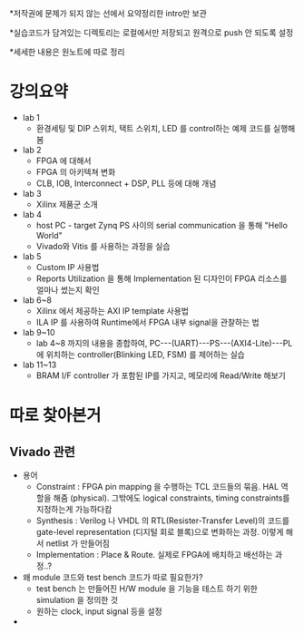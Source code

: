 *저작권에 문제가 되지 않는 선에서 요약정리한 intro만 보관

*실습코드가 담겨있는 디렉토리는 로컬에서만 저장되고 원격으로 push 안 되도록 설정

*세세한 내용은 원노트에 따로 정리

# 강의요약
* lab 1
  * 환경세팅 및 DIP 스위치, 택트 스위치, LED 를 control하는 예제 코드를 실행해봄
* lab 2
  * FPGA 에 대해서
  * FPGA 의 아키텍쳐 변화
  * CLB, IOB, Interconnect + DSP, PLL 등에 대해 개념
* lab 3
  * Xilinx 제품군 소개
* lab 4 
  * host PC - target Zynq PS 사이의 serial communication 을 통해 "Hello World"
  * Vivado와 Vitis 를 사용하는 과정을 실습
* lab 5
	* Custom IP 사용법
  * Reports Utilization 을 통해 Implementation 된 디자인이 FPGA 리소스를 얼마나 썼는지 확인
* lab 6~8
  * Xilinx 에서 제공하는 AXI IP template 사용법
  * ILA IP 를 사용하여 Runtime에서 FPGA 내부 signal을 관찰하는 법
* lab 9~10
  * lab 4~8 까지의 내용을 종합하여, PC---(UART)---PS---(AXI4-Lite)---PL에 위치하는 controller(Blinking LED, FSM) 를 제어하는 실습
* lab 11~13
  * BRAM I/F controller 가 포함된 IP를 가지고, 메모리에 Read/Write 해보기



# 따로 찾아본거
## Vivado 관련
* 용어
  * Constraint : FPGA pin mapping 을 수행하는 TCL 코드들의 묶음. HAL 역할을 해줌 (physical). 그밖에도 logical constraints, timing constraints를 지정하는게 가능하다캄 
  * Synthesis : Verilog 나 VHDL 의 RTL(Resister-Transfer Level)의 코드를 gate-level representation (디지털 회로 블록)으로 변화하는 과정. 이렇게 해서 netlist 가 만들어짐
  * Implementation : Place & Route. 실제로 FPGA에 배치하고 배선하는 과정..?
* 왜 module 코드와 test bench 코드가 따로 필요한가?
  * test bench 는 만들어진 H/W module 을 기능을 테스트 하기 위한 simulation 을 정의한 것
  * 원하는 clock, input signal 등을 설정
* 
